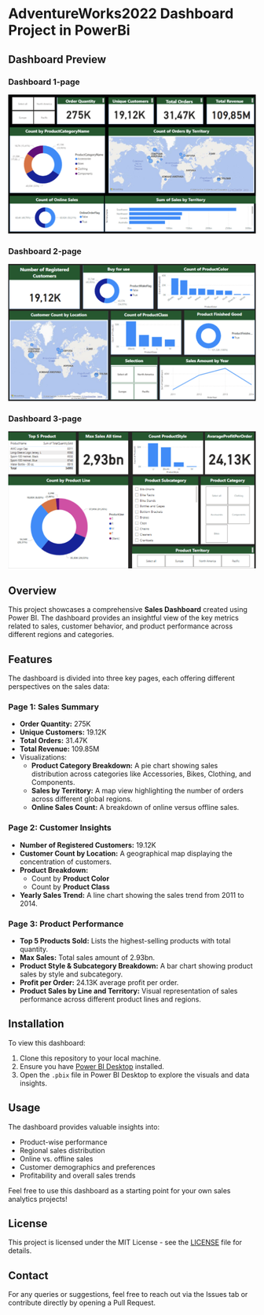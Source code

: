 # AdventureWorks2022 Dashboard Project in PowerBi


## Dashboard Preview
### Dashboard 1-page
![Dashboard 1-page](1.png)
### Dashboard 2-page
![Dashboard 2-page](2.png)
### Dashboard 3-page
![Dashboard 3-page](3.png)









## Overview

This project showcases a comprehensive **Sales Dashboard** created using Power BI. The dashboard provides an insightful view of the key metrics related to sales, customer behavior, and product performance across different regions and categories.

## Features

The dashboard is divided into three key pages, each offering different perspectives on the sales data:

### Page 1: Sales Summary
- **Order Quantity:** 275K
- **Unique Customers:** 19.12K
- **Total Orders:** 31.47K
- **Total Revenue:** 109.85M
- Visualizations:
  - **Product Category Breakdown:** A pie chart showing sales distribution across categories like Accessories, Bikes, Clothing, and Components.
  - **Sales by Territory:** A map view highlighting the number of orders across different global regions.
  - **Online Sales Count:** A breakdown of online versus offline sales.

### Page 2: Customer Insights
- **Number of Registered Customers:** 19.12K
- **Customer Count by Location:** A geographical map displaying the concentration of customers.
- **Product Breakdown:**
  - Count by **Product Color**
  - Count by **Product Class**
- **Yearly Sales Trend:** A line chart showing the sales trend from 2011 to 2014.

### Page 3: Product Performance
- **Top 5 Products Sold:** Lists the highest-selling products with total quantity.
- **Max Sales:** Total sales amount of 2.93bn.
- **Product Style & Subcategory Breakdown:** A bar chart showing product sales by style and subcategory.
- **Profit per Order:** 24.13K average profit per order.
- **Product Sales by Line and Territory:** Visual representation of sales performance across different product lines and regions.

## Installation

To view this dashboard:
1. Clone this repository to your local machine.
2. Ensure you have [Power BI Desktop](https://powerbi.microsoft.com/) installed.
3. Open the `.pbix` file in Power BI Desktop to explore the visuals and data insights.

## Usage

The dashboard provides valuable insights into:
- Product-wise performance
- Regional sales distribution
- Online vs. offline sales
- Customer demographics and preferences
- Profitability and overall sales trends

Feel free to use this dashboard as a starting point for your own sales analytics projects!

## License

This project is licensed under the MIT License - see the [LICENSE](LICENSE) file for details.

## Contact

For any queries or suggestions, feel free to reach out via the Issues tab or contribute directly by opening a Pull Request.

